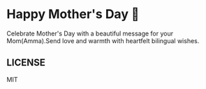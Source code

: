 # Happy Mother's Day 💐  

Celebrate Mother's Day with a beautiful message for your Mom(Amma).Send love and warmth with heartfelt bilingual wishes.  

## LICENSE

MIT
